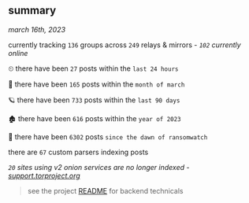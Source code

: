
## summary
_march 16th, 2023_

currently tracking `136` groups across `249` relays & mirrors - _`102` currently online_

⏲ there have been `27` posts within the `last 24 hours`

🦈 there have been `165` posts within the `month of march`

🪐 there have been `733` posts within the `last 90 days`

🏚 there have been `616` posts within the `year of 2023`

🦕 there have been `6302` posts `since the dawn of ransomwatch`

there are `67` custom parsers indexing posts

_`20` sites using v2 onion services are no longer indexed - [support.torproject.org](https://support.torproject.org/onionservices/v2-deprecation/)_

> see the project [README](https://github.com/joshhighet/ransomwatch#ransomwatch--) for backend technicals
